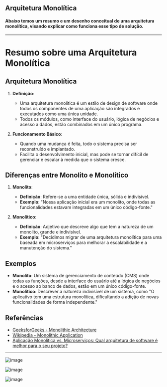## Arquitetura Monolítica

#### Abaixo temos um resumo e um desenho conceitual de uma arquitetura monolítica, visando explicar como funciona esse tipo de solução.

---

# Resumo sobre uma Arquitetura Monolítica

## Arquitetura Monolítica

1. **Definição**:
   - Uma arquitetura monolítica é um estilo de design de software onde todos os componentes de uma aplicação são integrados e executados como uma única unidade.
   - Todos os módulos, como interface do usuário, lógica de negócios e acesso a dados, estão combinados em um único programa.

2. **Funcionamento Básico**:
   - Quando uma mudança é feita, todo o sistema precisa ser reconstruído e implantado.
   - Facilita o desenvolvimento inicial, mas pode se tornar difícil de gerenciar e escalar à medida que o sistema cresce.

## Diferenças entre Monolito e Monolítico

1. **Monolito**:
   - **Definição**: Refere-se a uma entidade única, sólida e indivisível.
   - **Exemplo**: "Nossa aplicação inicial era um monolito, onde todas as funcionalidades estavam integradas em um único código-fonte."

2. **Monolítico**:
   - **Definição**: Adjetivo que descreve algo que tem a natureza de um monolito, grande e indivisível.
   - **Exemplo**: "Decidimos migrar de uma arquitetura monolítica para uma baseada em microserviços para melhorar a escalabilidade e a manutenção do sistema."

## Exemplos

- **Monolito**: Um sistema de gerenciamento de conteúdo (CMS) onde todas as funções, desde a interface do usuário até a lógica de negócios e o acesso ao banco de dados, estão em um único código-fonte.
- **Monolítico**: Descrever a natureza indivisível de um sistema, como "O aplicativo tem uma estrutura monolítica, dificultando a adição de novas funcionalidades de forma independente."

## Referências

- [GeeksforGeeks - Monolithic Architecture](https://www.geeksforgeeks.org/monolithic-architecture/)
- [Wikipedia - Monolithic Application](https://en.wikipedia.org/wiki/Monolithic_application)
- [Aplicação Monolítica vs. Microserviços: Qual arquitetura de software é melhor para o seu projeto?](https://pt.linkedin.com/pulse/aplica%C3%A7%C3%A3o-monol%C3%ADtica-vs-microservi%C3%A7os-qual-de-%C3%A9-melhor-paulo-quaresma)

---

![image](https://github.com/user-attachments/assets/d5f77299-6d3e-4338-9879-59d83c5d1ecf)

![image](https://github.com/user-attachments/assets/6f1882d3-d4ae-4411-8d51-e98c4eeeeb82)

![image](https://github.com/user-attachments/assets/c8210bcb-041f-4225-a727-5d0c6edcfd76)


